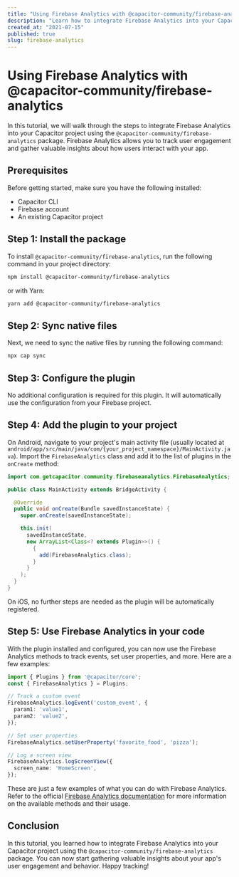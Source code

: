 ```yaml
---
title: "Using Firebase Analytics with @capacitor-community/firebase-analytics"
description: "Learn how to integrate Firebase Analytics into your Capacitor project using the @capacitor-community/firebase-analytics package."
created_at: "2021-07-15"
published: true
slug: firebase-analytics
---
```


# Using Firebase Analytics with @capacitor-community/firebase-analytics

In this tutorial, we will walk through the steps to integrate Firebase Analytics into your Capacitor project using the `@capacitor-community/firebase-analytics` package. Firebase Analytics allows you to track user engagement and gather valuable insights about how users interact with your app.

## Prerequisites

Before getting started, make sure you have the following installed:

- Capacitor CLI
- Firebase account
- An existing Capacitor project

## Step 1: Install the package

To install `@capacitor-community/firebase-analytics`, run the following command in your project directory:

```bash
npm install @capacitor-community/firebase-analytics
```

or with Yarn:

```bash
yarn add @capacitor-community/firebase-analytics
```

## Step 2: Sync native files

Next, we need to sync the native files by running the following command:

```bash
npx cap sync
```

## Step 3: Configure the plugin

No additional configuration is required for this plugin. It will automatically use the configuration from your Firebase project.

## Step 4: Add the plugin to your project

On Android, navigate to your project's main activity file (usually located at `android/app/src/main/java/com/{your_project_namespace}/MainActivity.java`). Import the `FirebaseAnalytics` class and add it to the list of plugins in the `onCreate` method:

```java
import com.getcapacitor.community.firebaseanalytics.FirebaseAnalytics;

public class MainActivity extends BridgeActivity {

  @Override
  public void onCreate(Bundle savedInstanceState) {
    super.onCreate(savedInstanceState);

    this.init(
      savedInstanceState,
      new ArrayList<Class<? extends Plugin>>() {
        {
          add(FirebaseAnalytics.class);
        }
      }
    );
  }
}
```

On iOS, no further steps are needed as the plugin will be automatically registered.

## Step 5: Use Firebase Analytics in your code

With the plugin installed and configured, you can now use the Firebase Analytics methods to track events, set user properties, and more. Here are a few examples:

```typescript
import { Plugins } from '@capacitor/core';
const { FirebaseAnalytics } = Plugins;

// Track a custom event
FirebaseAnalytics.logEvent('custom_event', {
  param1: 'value1',
  param2: 'value2',
});

// Set user properties
FirebaseAnalytics.setUserProperty('favorite_food', 'pizza');

// Log a screen view
FirebaseAnalytics.logScreenView({
  screen_name: 'HomeScreen',
});
```

These are just a few examples of what you can do with Firebase Analytics. Refer to the official [Firebase Analytics documentation](https://firebase.google.com/docs/analytics) for more information on the available methods and their usage.

## Conclusion

In this tutorial, you learned how to integrate Firebase Analytics into your Capacitor project using the `@capacitor-community/firebase-analytics` package. You can now start gathering valuable insights about your app's user engagement and behavior. Happy tracking!